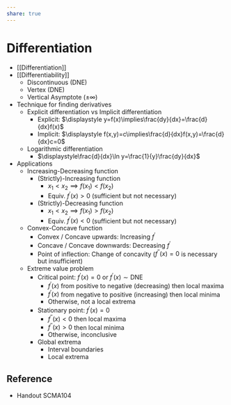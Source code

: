 ```yaml
---
share: true
---
```


# Differentiation

- [[Differentiation]]
- [[Differentiability]]
	- Discontinuous (DNE)
	- Vertex (DNE)
	- Vertical Asymptote ($\pm\infty$)
- Technique for finding derivatives
	- Explicit differentiation vs Implicit differentiation
		- Explicit: $\displaystyle y=f(x)\implies\frac{dy}{dx}=\frac{d}{dx}f(x)$
		- Implicit: $\displaystyle f(x,y)=c\implies\frac{d}{dx}f(x,y)=\frac{d}{dx}c=0$
	- Logarithmic differentiation
		- $\displaystyle\frac{d}{dx}\ln y=\frac{1}{y}\frac{dy}{dx}$
- Applications
	- Increasing-Decreasing function
		- (Strictly)-Increasing function
			- $x_{1}<x_{2}\implies f(x_{1}) < f(x_{2})$
			- Equiv. $f^{\prime}(x)>0$ (sufficient but not necessary)
		- (Strictly)-Decreasing function
			- $x_{1} < x_{2}\implies f(x_{1}) > f(x_{2})$
			- Equiv. $f^{\prime}(x)<0$ (sufficient but not necessary)
	- Convex-Concave function
		- Convex / Concave upwards: Increasing $f^{\prime}$
		- Concave / Concave downwards: Decreasing $f^{\prime}$
		- Point of inflection: Change of concavity ($f^{\prime\prime}(x)=0$ is necessary but insufficient)
	- Extreme value problem
		- Critical point: $f^{\prime}(x)=0$ or $f^{\prime}(x)\sim\text{DNE}$
			- $f^{\prime}(x)$ from positive to negative (decreasing) then local maxima
			- $f^{\prime}(x)$ from negative to positive (increasing) then local minima
			- Otherwise, not a local extrema
		- Stationary point: $f^{\prime}(x)=0$
			- $f^{\prime\prime}(x)<0$ then local maxima
			- $f^{\prime\prime}(x)>0$ then local minima
			- Otherwise, inconclusive
		- Global extrema
			- Interval boundaries
			- Local extrema

## Reference

- Handout SCMA104
